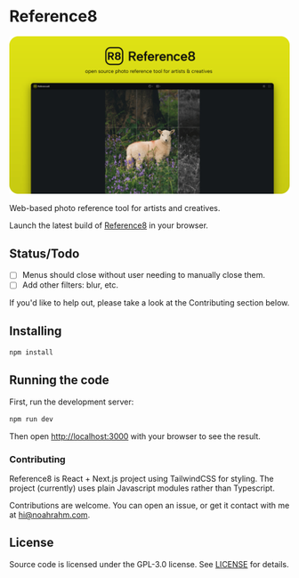 # Reference8

[![Reference8](/.readme/reference8-banner.png)](https://reference8.com)

Web-based photo reference tool for artists and creatives. 

Launch the latest build of [Reference8](https://reference8.com) in your browser.


## Status/Todo

- [ ] Menus should close without user needing to manually close them.
- [ ] Add other filters: blur, etc.

If you'd like to help out, please take a look at the Contributing section below.


## Installing

```bash
npm install
```


## Running the code

First, run the development server:

```bash
npm run dev
```

Then open [http://localhost:3000](http://localhost:3000) with your browser to see the result.


### Contributing

Reference8 is React + Next.js project using TailwindCSS for styling. The project (currently) uses plain Javascript modules rather than Typescript. 

Contributions are welcome. You can open an issue, or get it contact with me at hi@noahrahm.com.


## License

Source code is licensed under the GPL-3.0 license. See [LICENSE](/LICENSE) for details.
